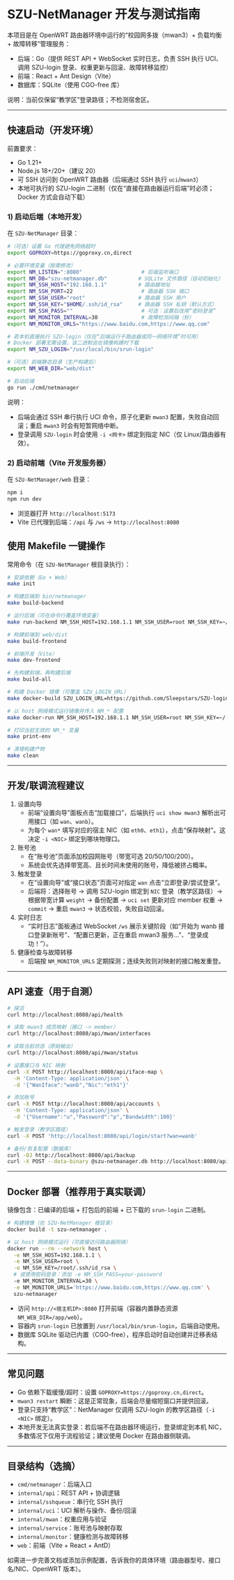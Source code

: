 # SZU-NetManager 开发与测试指南

本项目是在 OpenWRT 路由器环境中运行的“校园网多拨（mwan3）+ 负载均衡 + 故障转移”管理服务：
- 后端：Go（提供 REST API + WebSocket 实时日志，负责 SSH 执行 UCI、调用 SZU-login 登录、权重更新与回滚、故障转移监控）
- 前端：React + Ant Design（Vite）
- 数据库：SQLite（使用 CGO-free 库）

说明：当前仅保留“教学区”登录路径；不检测宿舍区。

---

## 快速启动（开发环境）

前置要求：
- Go 1.21+
- Node.js 18+/20+（建议 20）
- 可 SSH 访问到 OpenWRT 路由器（后端通过 SSH 执行 `uci`/`mwan3`）
- 本地可执行的 SZU-login 二进制（仅在“直接在路由器运行后端”时必须；Docker 方式会自动下载）

### 1) 启动后端（本地开发）

在 `SZU-NetManager` 目录：

```bash
#（可选）设置 Go 代理避免网络超时
export GOPROXY=https://goproxy.cn,direct

# 必要环境变量（按需修改）
export NM_LISTEN=":8080"                   # 后端监听端口
export NM_DB="szu-netmanager.db"          # SQLite 文件路径（自动初始化）
export NM_SSH_HOST="192.168.1.1"          # 路由器地址
export NM_SSH_PORT=22                      # 路由器 SSH 端口
export NM_SSH_USER="root"                 # 路由器 SSH 用户
export NM_SSH_KEY="$HOME/.ssh/id_rsa"     # 路由器 SSH 私钥（默认方式）
export NM_SSH_PASS=""                      # 可选：设置后改用“密码登录”
export NM_MONITOR_INTERVAL=30              # 故障检测间隔（秒）
export NM_MONITOR_URLS="https://www.baidu.com,https://www.qq.com"

# 若本机直接执行 SZU-login（仅在“后端运行于路由器或同一网络环境”时可用）
# Docker 部署无需设置，该二进制会在镜像构建时下载
export NM_SZU_LOGIN="/usr/local/bin/srun-login"

#（可选）前端静态目录（生产构建后）
export NM_WEB_DIR="web/dist"

# 启动后端
go run ./cmd/netmanager
```

说明：
- 后端会通过 SSH 串行执行 UCI 命令，原子化更新 `mwan3` 配置，失败自动回滚；重启 `mwan3` 时会有短暂网络中断。
- 登录调用 `SZU-login` 时会使用 `-i <网卡>` 绑定到指定 NIC（仅 Linux/路由器有效）。

### 2) 启动前端（Vite 开发服务器）

在 `SZU-NetManager/web` 目录：

```bash
npm i
npm run dev
```

- 浏览器打开 `http://localhost:5173`
- Vite 已代理到后端：`/api` 与 `/ws` -> `http://localhost:8080`

## 使用 Makefile 一键操作

常用命令（在 `SZU-NetManager` 根目录执行）：

```bash
# 安装依赖（Go + Web）
make init

# 构建后端到 bin/netmanager
make build-backend

# 运行后端（可在命令行覆盖环境变量）
make run-backend NM_SSH_HOST=192.168.1.1 NM_SSH_USER=root NM_SSH_KEY=~/.ssh/id_rsa

# 构建前端到 web/dist
make build-frontend

# 前端开发（Vite）
make dev-frontend

# 先构建前端，再构建后端
make build-all

# 构建 Docker 镜像（可覆盖 SZU_LOGIN_URL）
make docker-build SZU_LOGIN_URL=https://github.com/Sleepstars/SZU-login/releases/latest/download/srun-login-linux-amd64

# 以 host 网络模式运行镜像并传入 NM_* 配置
make docker-run NM_SSH_HOST=192.168.1.1 NM_SSH_USER=root NM_SSH_KEY=~/.ssh/id_rsa

# 打印当前生效的 NM_* 变量
make print-env

# 清理构建产物
make clean
```

---

## 开发/联调流程建议

1. 设置向导
   - 前端“设置向导”面板点击“加载接口”，后端执行 `uci show mwan3` 解析出可用接口（如 `wan`、`wanb`）。
   - 为每个 `wan*` 填写对应的宿主 NIC（如 `eth0`、`eth1`），点击“保存映射”。这决定 `-i <NIC>` 绑定到哪块物理口。
2. 账号池
   - 在“账号池”页面添加校园网账号（带宽可选 20/50/100/200）。
   - 系统会优先选择带宽高、且长时间未使用的账号，降低被挤占概率。
3. 触发登录
   - 在“设置向导”或“接口状态”页面可对指定 `wan` 点击“立即登录/尝试登录”。
   - 后端将：选择账号 → 调用 SZU-login 绑定到 `NIC` 登录（教学区路径）→ 根据带宽计算 `weight` → 备份配置 → `uci set` 更新对应 member 权重 → `commit` → 重启 `mwan3` → 状态校验，失败自动回滚。
4. 实时日志
   - “实时日志”面板通过 WebSocket `/ws` 展示关键阶段（如“开始为 wanb 接口登录新账号”、“配置已更新，正在重启 mwan3 服务...”、“登录成功！”）。
5. 健康检查与故障转移
   - 后端按 `NM_MONITOR_URLS` 定期探测；连续失败则对映射的接口触发重登。

---

## API 速查（用于自测）

```bash
# 探活
curl http://localhost:8080/api/health

# 读取 mwan3 成员映射（接口 -> member）
curl http://localhost:8080/api/mwan/interfaces

# 读取当前状态（原始输出）
curl http://localhost:8080/api/mwan/status

# 设置接口与 NIC 映射
curl -X POST http://localhost:8080/api/iface-map \
  -H 'Content-Type: application/json' \
  -d '{"WanIface":"wanb","Nic":"eth1"}'

# 添加账号
curl -X POST http://localhost:8080/api/accounts \
  -H 'Content-Type: application/json' \
  -d '{"Username":"u","Password":"p","Bandwidth":100}'

# 触发登录（教学区路径）
curl -X POST 'http://localhost:8080/api/login/start?wan=wanb'

# 备份/恢复配置（数据库）
curl -OJ http://localhost:8080/api/backup
curl -X POST --data-binary @szu-netmanager.db http://localhost:8080/api/restore
```

---

## Docker 部署（推荐用于真实联调）

镜像包含：已编译的后端 + 打包后的前端 + 已下载的 `srun-login` 二进制。

```bash
# 构建镜像（在 SZU-NetManager 根目录）
docker build -t szu-netmanager .

# 以 host 网络模式运行（可直接访问路由器网络）
docker run --rm --network host \
  -e NM_SSH_HOST=192.168.1.1 \
  -e NM_SSH_USER=root \
  -e NM_SSH_KEY=/root/.ssh/id_rsa \
  # 或使用密码登录：添加 -e NM_SSH_PASS=your-password
  -e NM_MONITOR_INTERVAL=30 \
  -e NM_MONITOR_URLS='https://www.baidu.com,https://www.qq.com' \
  szu-netmanager
```

- 访问 `http://<宿主机IP>:8080` 打开前端（容器内置静态资源 `NM_WEB_DIR=/app/web`）。
- 容器内 `srun-login` 已放置到 `/usr/local/bin/srun-login`，后端自动使用。
- 数据库 SQLite 驱动已内置（CGO-free），程序启动时自动创建并迁移表结构。

---

## 常见问题

- Go 依赖下载缓慢/超时：设置 `GOPROXY=https://goproxy.cn,direct`。
- `mwan3 restart` 瞬断：这是正常现象，后端会尽量缩短窗口并提供回滚。
- 登录只支持“教学区”：NetManager 仅调用 SZU-login 的教学区路径（`-i <NIC>` 绑定）。
- 本地开发无法真实登录：若后端不在路由器环境运行，登录绑定到本机 NIC，多数情况下仅用于流程验证；建议使用 Docker 在路由器侧联调。

---

## 目录结构（选摘）

- `cmd/netmanager`：后端入口
- `internal/api`：REST API + 协调逻辑
- `internal/sshqueue`：串行化 SSH 执行
- `internal/uci`：UCI 解析与操作、备份/回滚
- `internal/mwan`：权重应用与验证
- `internal/service`：账号池与映射存取
- `internal/monitor`：健康检测与故障转移
- `web`：前端（Vite + React + AntD）

如需进一步完善文档或添加示例配置，告诉我你的具体环境（路由器型号、接口名/NIC、OpenWRT 版本）。
